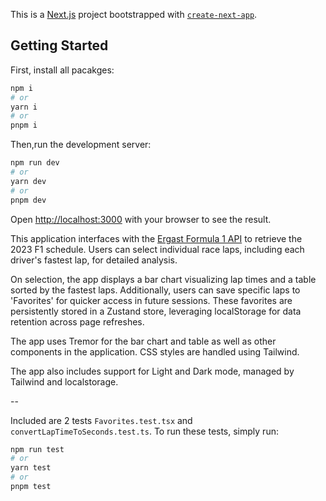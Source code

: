 This is a [Next.js](https://nextjs.org/) project bootstrapped with [`create-next-app`](https://github.com/vercel/next.js/tree/canary/packages/create-next-app).

## Getting Started

First, install all pacakges:

```bash
npm i
# or
yarn i
# or
pnpm i
```

Then,run the development server:

```bash
npm run dev
# or
yarn dev
# or
pnpm dev
```

Open [http://localhost:3000](http://localhost:3000) with your browser to see the result.

This application interfaces with the [Ergast Formula 1 API](https://ergast.com/mrd/) to retrieve the 2023 F1 schedule. Users can select individual race laps, including each driver's fastest lap, for detailed analysis.

On selection, the app displays a bar chart visualizing lap times and a table sorted by the fastest laps. Additionally, users can save specific laps to 'Favorites' for quicker access in future sessions. These favorites are persistently stored in a Zustand store, leveraging localStorage for data retention across page refreshes.

The app uses Tremor for the bar chart and table as well as other components in the application. CSS styles are handled using Tailwind.

The app also includes support for Light and Dark mode, managed by Tailwind and localstorage.

--

Included are 2 tests `Favorites.test.tsx` and `convertLapTimeToSeconds.test.ts`. To run these tests, simply run:

```bash
npm run test
# or
yarn test
# or
pnpm test
```
